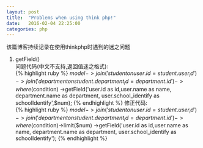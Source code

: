 ```yaml
---
layout: post
title:  "Problems when using think php!"
date:   2016-02-04 22:25:00
categories: php
---
```

该篇博客持续记录在使用thinkphp时遇到的迷之问题  
1. getField()  
	问题代码(中文不支持,返回值迷之格式):  
{% highlight ruby %}
$model->join('student on user.id = student.user_id')
->join('department on student.department_id = department.id')
->where($condition)
->getField('user.id as id,user.name as name, department.name as department, user.school_identify as schoolIdentify',$num);
{% endhighlight %} 
    修正代码:  
 {% highlight ruby %}
$model->join('student on user.id = student.user_id')
->join('department on student.department_id = department.id')
->where($condition)->limit($num)
->getField('user.id as id,user.name as name, department.name as department, user.school_identify as schoolIdentify');
{% endhighlight %}    